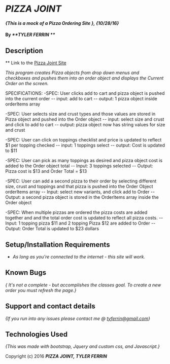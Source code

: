 # _PIZZA JOINT_

#### _{This is a mock of a Pizza Ordering Site }, {10/28/16}_

#### By _**TYLER FERRIN **_

## Description

** Link to the [Pizza Joint Site](https://tylerferrin.github.io/pizza-joint/)

_This program creates Pizza objects from drop down menus and checkboxes and pushes them into an order object and displays the Current Order on the screen._

SPECIFICATIONS:
-SPEC: User clicks add to cart and pizza object is pushed into the current order
-- input: add to cart
-- output: 1 pizza object inside orderItems array

-SPEC: User selects size and crust types and those values are stored in Pizza object and pushed into the Order object
-- input: select size and crust and click to add to cart
-- output: pizza object now has string values for size and crust

-SPEC: User can click on toppings checklist and price is updated to reflect $1 per topping checked
-- input: 1 toppings select
-- output: Cost is updated to $11

-SPEC: User can pick as many toppings as desired and pizza object cost is added to the Order object total
-- Input: 3 toppings selected
-- Output: Pizza cost is $13 and Order Total = $13

-SPEC: User can add a second pizza to their order by selecting different size, crust and toppings and that pizza is pushed into the Order Object orderItems array
-- Input: select new variants, and click add to Order
-- Output: a second pizza object is stored in the OrderItems array inside the Order object

-SPEC: When multiple pizzas are ordered the pizza costs are added together and and the total order cost is updated to reflect all pizza costs.
-- Input: 1 topping pizza $11 and 2 topping Pizza $12 are added to Order
-- Output: Order Total is updated to $23 dollars


## Setup/Installation Requirements

* _As long as you're connected to the internet - this site will work._

## Known Bugs

_{ It's not a complete - but accomplishes the classes goal. To create a new order you must refresh the page.}_

## Support and contact details

_{If you run into any issues please contact me @ tyferrin@gmail.com}_

## Technologies Used

_{This was made with bootstrap, Jquery and custom css, and Javascript.}_


Copyright (c) 2016 **_PIZZA JOINT, TYLER FERRIN_**
